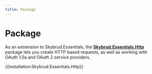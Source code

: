 ```yaml
---
title: Package
---
```


# Package

As an extrension to Skybrud.Essentials, the [**Skybrud.Essentials.Http**](/skybrud.essentials.http/) package lets you create HTTP based requests, as well as working with OAuth 1.0a and OAuth 2 service providers.

{{installation:Skybrud.Essentials.Http}}